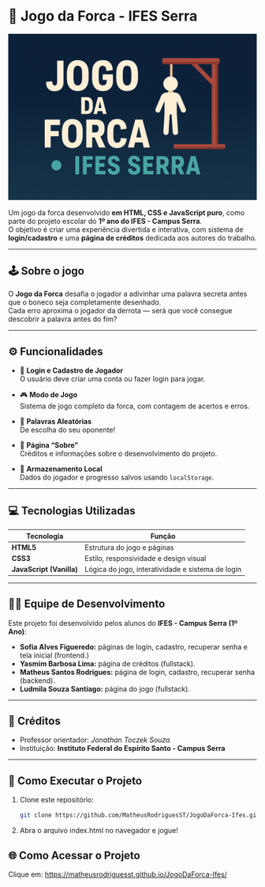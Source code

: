# 🎯 Jogo da Forca - IFES Serra

![Tela Jogo](/src/img/JogodaForca.png)

Um jogo da forca desenvolvido **em HTML, CSS e JavaScript puro**, como parte do projeto escolar do **1º ano do IFES - Campus Serra**.  
O objetivo é criar uma experiência divertida e interativa, com sistema de **login/cadastro** e uma **página de créditos** dedicada aos autores do trabalho.

---

## 🕹️ Sobre o jogo

O **Jogo da Forca** desafia o jogador a adivinhar uma palavra secreta antes que o boneco seja completamente desenhado.  
Cada erro aproxima o jogador da derrota — será que você consegue descobrir a palavra antes do fim?

---

## ⚙️ Funcionalidades

- 🔐 **Login e Cadastro de Jogador**  
  O usuário deve criar uma conta ou fazer login para jogar.

- 🎮 **Modo de Jogo**  
  Sistema de jogo completo da forca, com contagem de acertos e erros.

- 🧩 **Palavras Aleatórias**  
  De escolha do seu oponente!

- 📄 **Página “Sobre”**  
  Créditos e informações sobre o desenvolvimento do projeto.

- 💾 **Armazenamento Local**  
  Dados do jogador e progresso salvos usando `localStorage`.

---

## 💻 Tecnologias Utilizadas

| Tecnologia | Função |
|-------------|--------|
| **HTML5** | Estrutura do jogo e páginas |
| **CSS3** | Estilo, responsividade e design visual |
| **JavaScript (Vanilla)** | Lógica do jogo, interatividade e sistema de login |

---

## 👩‍💻 Equipe de Desenvolvimento

Este projeto foi desenvolvido pelos alunos do **IFES - Campus Serra (1º Ano)**:

- **Sofia Alves Figueredo:** páginas de login, cadastro, recuperar senha e tela inicial (frontend.)
- **Yasmim Barbosa Lima:** página de créditos (fullstack).
- **Matheus Santos Rodrigues:** página de login, cadastro, recuperar senha (backend).
- **Ludmila Souza Santiago:** página do jogo (fullstack).

---

## 📜 Créditos

- Professor orientador: *Jonathan Toczek Souza*
- Instituição: **Instituto Federal do Espírito Santo - Campus Serra**

---

## 🚀 Como Executar o Projeto

1. Clone este repositório:
   ```bash
   git clone https://github.com/MatheusRodriguesST/JogoDaForca-Ifes.git

2. Abra o arquivo index.html no navegador e jogue!

## 🌐 Como Acessar o Projeto
Clique em:
   https://matheusrodriguesst.github.io/JogoDaForca-Ifes/

